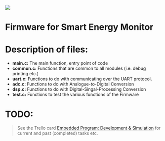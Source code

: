 ![](https://github.com/ee209-2020class/ee209-2020class.github.io/blob/master/ExtraInfo/logo.png)

# Firmware for Smart Energy Monitor

# Description of files:
- **main.c:** The main function, entry point of code
- **common.c:** Functions that are common to all modules (i.e. debug printing etc.)
- **uart.c:** Functions to do with communicating over the UART protocol.
- **adc.c:** Functions to do with Analogue-to-Digital Conversion 
- **dsp.c:** Functions to do with Digital-Singal-Processing Conversion 
- **test.c:** Functions to test the various functions of the Firmware

# TODO:
> See the Trello card [Embedded Program: Development & Simulation](https://trello.com/b/7f8trbUE/electeng-209-team-2) for current and past (completed) tasks etc.
